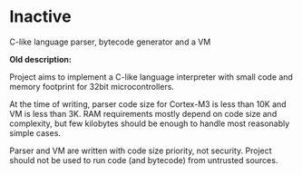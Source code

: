 # Inactive

C-like language parser, bytecode generator and a VM

**Old description:**

Project aims to implement a C-like language interpreter with small code and memory footprint for 32bit microcontrollers.

At the time of writing, parser code size for Cortex-M3 is less than 10K and VM is less than 3K. RAM requirements mostly depend on code size and complexity, but few kilobytes should be enough to handle most reasonably simple cases.

Parser and VM are written with code size priority, not security. Project should not be used to run code (and bytecode) from untrusted sources.
